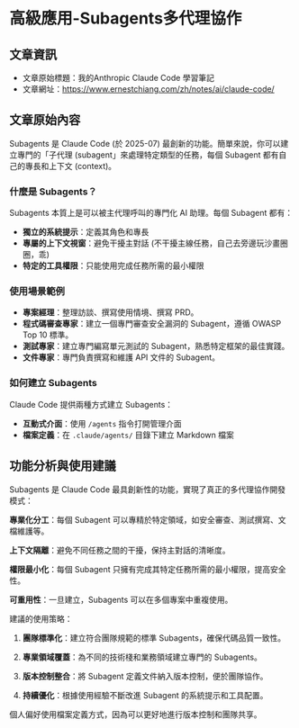 # 高級應用-Subagents多代理協作

## 文章資訊
- 文章原始標題：我的Anthropic Claude Code 學習筆記
- 文章網址：https://www.ernestchiang.com/zh/notes/ai/claude-code/

## 文章原始內容

Subagents 是 Claude Code (於 2025-07) 最創新的功能。簡單來說，你可以建立專門的「子代理 (subagent」來處理特定類型的任務，每個 Subagent 都有自己的專長和上下文 (context)。

### 什麼是 Subagents？

Subagents 本質上是可以被主代理呼叫的專門化 AI 助理。每個 Subagent 都有：

- **獨立的系統提示**：定義其角色和專長
- **專屬的上下文視窗**：避免干擾主對話 (不干擾主線任務，自己去旁邊玩沙畫圈圈，乖)
- **特定的工具權限**：只能使用完成任務所需的最小權限

### 使用場景範例

- **專案經理**：整理訪談、撰寫使用情境、撰寫 PRD。
- **程式碼審查專家**：建立一個專門審查安全漏洞的 Subagent，遵循 OWASP Top 10 標準。
- **測試專家**：建立專門編寫單元測試的 Subagent，熟悉特定框架的最佳實踐。
- **文件專家**：專門負責撰寫和維護 API 文件的 Subagent。

### 如何建立 Subagents

Claude Code 提供兩種方式建立 Subagents：

- **互動式介面**：使用 `/agents` 指令打開管理介面
- **檔案定義**：在 `.claude/agents/` 目錄下建立 Markdown 檔案

## 功能分析與使用建議

Subagents 是 Claude Code 最具創新性的功能，實現了真正的多代理協作開發模式：

**專業化分工**：每個 Subagent 可以專精於特定領域，如安全審查、測試撰寫、文檔維護等。

**上下文隔離**：避免不同任務之間的干擾，保持主對話的清晰度。

**權限最小化**：每個 Subagent 只擁有完成其特定任務所需的最小權限，提高安全性。

**可重用性**：一旦建立，Subagents 可以在多個專案中重複使用。

建議的使用策略：

1. **團隊標準化**：建立符合團隊規範的標準 Subagents，確保代碼品質一致性。

2. **專業領域覆蓋**：為不同的技術棧和業務領域建立專門的 Subagents。

3. **版本控制整合**：將 Subagent 定義文件納入版本控制，便於團隊協作。

4. **持續優化**：根據使用經驗不斷改進 Subagent 的系統提示和工具配置。

個人偏好使用檔案定義方式，因為可以更好地進行版本控制和團隊共享。